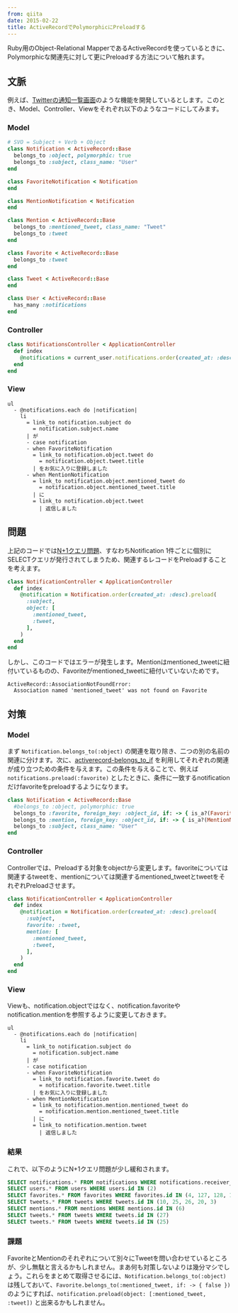 ```yaml
---
from: qiita
date: 2015-02-22
title: ActiveRecordでPolymorphicにPreloadする
---
```


Ruby用のObject-Relational MapperであるActiveRecordを使っているときに、Polymorphicな関連先に対して更にPreloadする方法について触れます。

## 文脈
例えば、[Twitterの通知一覧画面](https://twitter.com/i/notifications)のような機能を開発しているとします。このとき、Model、Controller、Viewをそれぞれ以下のようなコードにしてみます。

### Model
```rb
# SVO = Subject + Verb + Object
class Notification < ActiveRecord::Base
  belongs_to :object, polymorphic: true
  belongs_to :subject, class_name: "User"
end

class FavoriteNotification < Notification
end

class MentionNotification < Notification
end

class Mention < ActiveRecord::Base
  belongs_to :mentioned_tweet, class_name: "Tweet"
  belongs_to :tweet
end

class Favorite < ActiveRecord::Base
  belongs_to :tweet
end

class Tweet < ActiveRecord::Base
end

class User < ActiveRecord::Base
  has_many :notifications
end
```

### Controller
```rb
class NotificationsController < ApplicationController
  def index
    @notifications = current_user.notifications.order(created_at: :desc)
  end
end
```

### View
```slim
ul
  - @notifications.each do |notification|
    li
      = link_to notification.subject do
        = notification.subject.name
      | が
      - case notification
      - when FavoriteNotification
        = link_to notification.object.tweet do
          = notification.object.tweet.title
        | をお気に入りに登録しました
      - when MentionNotification
        = link_to notification.object.mentioned_tweet do
          = notification.object.mentioned_tweet.title
        | に
        = link_to notification.object.tweet
          | 返信しました
```

## 問題
上記のコードでは[N+1クエリ問題](http://guides.rubyonrails.org/active_record_querying.html#eager-loading-associations)、すなわちNotification 1件ごとに個別にSELECTクエリが発行されてしまうため、関連するレコードをPreloadすることを考えます。

```rb
class NotificationController < ApplicationController
  def index
    @notification = Notification.order(created_at: :desc).preload(
      :subject,
      object: [
        :mentioned_tweet,
        :tweet,
      ],
    )
  end
end
```

しかし、このコードではエラーが発生します。Mentionはmentioned_tweetに紐付いているものの、Favoriteがmentioned_tweetに紐付いていないためです。

```
ActiveRecord::AssociationNotFoundError:
  Association named 'mentioned_tweet' was not found on Favorite
```

## 対策
### Model
まず `Notification.belongs_to(:object)` の関連を取り除き、二つの別の名前の関連に分けます。次に、[activerecord-belongs_to_if](https://github.com/r7kamura/activerecord-belongs_to_if) を利用してそれぞれの関連が成り立つための条件を与えます。この条件を与えることで、例えば `notifications.preload(:favorite)` としたときに、条件に一致するnotificationだけfavoriteをpreloadするようになります。

```rb
class Notification < ActiveRecord::Base
  #belongs_to :object, polymorphic: true
  belongs_to :favorite, foreign_key: :object_id, if: -> { is_a?(FavoriteNotification) }
  belongs_to :mention, foreign_key: :object_id, if: -> { is_a?(MentionNotification) }
  belongs_to :subject, class_name: "User"
end
```

### Controller
Controllerでは、Preloadする対象をobjectから変更します。favoriteについては関連するtweetを、mentionについては関連するmentioned_tweetとtweetをそれぞれPreloadさせます。

```rb
class NotificationController < ApplicationController
  def index
    @notification = Notification.order(created_at: :desc).preload(
      :subject,
      favorite: :tweet,
      mention: [
        :mentioned_tweet,
        :tweet,
      ],
    )
  end
end
```

### View
Viewも、notification.objectではなく、notification.favoriteやnotification.mentionを参照するように変更しておきます。

```slim
ul
  - @notifications.each do |notification|
    li
      = link_to notification.subject do
        = notification.subject.name
      | が
      - case notification
      - when FavoriteNotification
        = link_to notification.favorite.tweet do
          = notification.favorite.tweet.title
        | をお気に入りに登録しました
      - when MentionNotification
        = link_to notification.mention.mentioned_tweet do
          = notification.mention.mentioned_tweet.title
        | に
        = link_to notification.mention.tweet
          | 返信しました
```

### 結果
これで、以下のようにN+1クエリ問題が少し緩和されます。

```sql
SELECT notifications.* FROM notifications WHERE notifications.receiver_id = 1 ORDER BY notifications.created_at DESC
SELECT users.* FROM users WHERE users.id IN (2)
SELECT favorites.* FROM favorites WHERE favorites.id IN (4, 127, 128, 133, 134)
SELECT tweets.* FROM tweets WHERE tweets.id IN (10, 25, 26, 20, 3)
SELECT mentions.* FROM mentions WHERE mentions.id IN (6)
SELECT tweets.* FROM tweets WHERE tweets.id IN (27)
SELECT tweets.* FROM tweets WHERE tweets.id IN (25)
```

### 課題
FavoriteとMentionのそれぞれについて別々にTweetを問い合わせているところが、少し無駄と言えるかもしれません。まあ何も対策しないよりは幾分マシでしょう。これらをまとめて取得させるには、`Notification.belongs_to(:object)`は残しておいて、`Favorite.belongs_to(:mentioned_tweet, if: -> { false })`のようにすれば、`notification.preload(object: [:mentioned_tweet, :tweet])` と出来るかもしれません。
